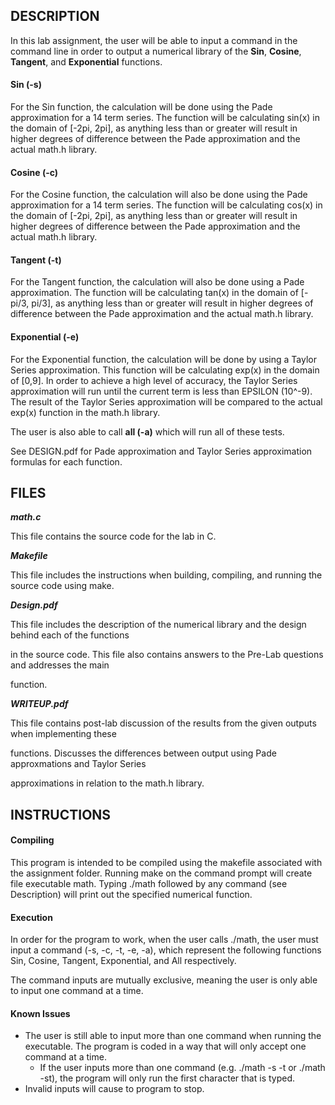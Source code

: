 ## DESCRIPTION

In this lab assignment, the user will be able to input a command in the command line in order to output a numerical library of the **Sin**, **Cosine**, **Tangent**, and **Exponential** functions. 

#### Sin (-s)

For the Sin function, the calculation will be done using the Pade approximation for a 14 term series. The function will be calculating sin(x) in the domain of [-2pi, 2pi], as anything less than or greater will result in higher degrees of difference between the Pade approximation and the actual math.h library. 


#### Cosine (-c)

For the Cosine function, the calculation will also be done using the Pade approximation for a 14 term series. The function will be calculating cos(x) in the domain of [-2pi, 2pi], as anything less than or greater will result in higher degrees of difference between the Pade approximation and the actual math.h library.


#### Tangent (-t)

For the Tangent function, the calculation will also be done using a Pade approximation. The function will be calculating tan(x) in the domain of [-pi/3, pi/3], as anything less than or greater will result in higher degrees of difference between the Pade approximation and the actual math.h library.


#### Exponential (-e)

For the Exponential function, the calculation will be done by using a Taylor Series approximation. This function will be calculating exp(x) in the domain of [0,9]. In order to achieve a high level of accuracy, the Taylor Series approximation will run until the current term is less than EPSILON (10^-9).  The result of the Taylor Series approximation will be compared to the actual exp(x) function in the math.h library.

The user is also able to call **all (-a)** which will run all of these tests.

See DESIGN.pdf for Pade approximation and Taylor Series approximation formulas for each function.

## FILES

***math.c***

This file contains the source code for the lab in C.

***Makefile***

This file includes the instructions when building, compiling, and running the source code using make.

***Design.pdf***

This file includes the description of the numerical library and the design behind each of the functions

in the source code. This file also contains answers to the Pre-Lab questions and addresses the main

function.

***WRITEUP.pdf***

This file contains post-lab discussion of the results from the given outputs when implementing these

functions. Discusses the differences between output using Pade approxmations and Taylor Series

approximations in relation to the math.h library.

## INSTRUCTIONS

#### **Compiling**

This program is intended to be compiled using the makefile associated with the assignment folder. Running make on the command prompt will create file executable math. Typing ./math followed by any command (see Description) will print out the specified numerical function. 

#### Execution

In order for the program to work, when the user calls ./math, the user must input a command (-s, -c, -t, -e, -a), which represent the following functions Sin, Cosine, Tangent, Exponential, and All respectively. 

The command inputs are mutually exclusive, meaning the user is only able to input one command at a time.

#### Known Issues

- The user is still able to input more than one command when running the executable. The program is coded in a way that will only accept one command at a time.
  - If the user inputs more than one command (e.g. ./math -s -t or ./math -st), the program will only run the first character that is typed.
- Invalid inputs will cause to program to stop.


